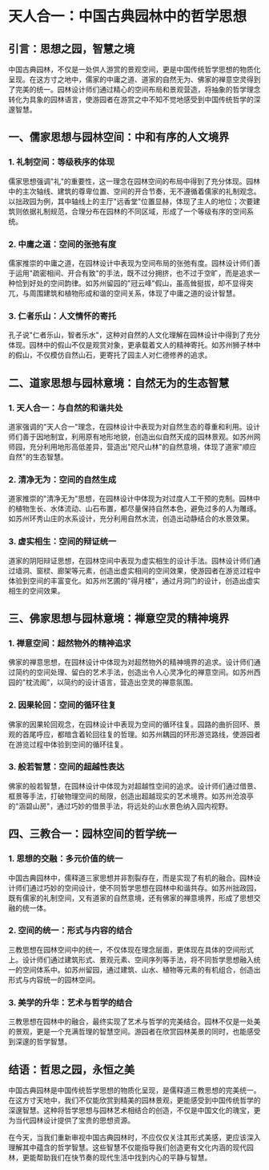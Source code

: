 # 天人合一：中国古典园林中的哲学思想

## 引言：思想之园，智慧之境

中国古典园林，不仅是一处供人游赏的景观空间，更是中国传统哲学思想的物质化呈现。在这方寸之地中，儒家的中庸之道、道家的自然无为、佛家的禅意空灵得到了完美的统一。园林设计师们通过精心的空间布局和景观营造，将抽象的哲学理念转化为具象的园林语言，使游园者在游赏之中不知不觉地感受到中国传统哲学的深邃智慧。

## 一、儒家思想与园林空间：中和有序的人文境界

### 1. 礼制空间：等级秩序的体现

儒家思想强调"礼"的重要性，这一理念在园林空间的布局中得到了充分体现。园林中的主次轴线、建筑的尊卑位置、空间的开合节奏，无不遵循着儒家的礼制观念。以拙政园为例，其中轴线上的主厅"远香堂"位置显赫，体现了主人的地位；次要建筑则依据礼制规范，合理分布在园林的不同区域，形成了一个等级有序的空间系统。

### 2. 中庸之道：空间的张弛有度

儒家推崇的中庸之道，在园林设计中表现为空间布局的张弛有度。园林设计师们善于运用"疏密相间、开合有致"的手法，既不过分拥挤，也不过于空旷，而是追求一种恰到好处的空间韵律。如苏州留园的"冠云峰"假山，虽高耸挺拔，却不显得突兀，与周围建筑和植物形成和谐的空间关系，体现了中庸之道的设计智慧。

### 3. 仁者乐山：人文情怀的寄托

孔子说"仁者乐山，智者乐水"，这种对自然的人文化理解在园林设计中得到了充分体现。园林中的假山不仅是观赏对象，更承载着文人的精神寄托。如苏州狮子林中的假山，不仅模仿自然山石，更寄托了园主人对仁德修养的追求。

## 二、道家思想与园林意境：自然无为的生态智慧

### 1. 天人合一：与自然的和谐共处

道家强调的"天人合一"理念，在园林设计中表现为对自然生态的尊重和利用。设计师们善于因地制宜，利用原有地形地貌，创造出似自然天成的园林景观。如苏州网师园，充分利用地形高低差异，营造出"咫尺山林"的自然意境，体现了道家"顺应自然"的生态智慧。

### 2. 清净无为：空间的自然生成

道家推崇的"清净无为"思想，在园林设计中体现为对过度人工干预的克制。园林中的植物生长、水体流动、山石布置，都尽量保持自然本色，避免过多的人为雕琢。如苏州环秀山庄的水系设计，充分利用自然水流，创造出动静结合的水景效果。

### 3. 虚实相生：空间的辩证统一

道家的阴阳辩证思想，在园林空间中表现为虚实相生的设计手法。园林设计师们通过墙洞、窗棂、廊架等元素，创造出虚实相间的空间效果，使游园者在游览过程中体验到空间的丰富变化。如苏州艺圃的"得月楼"，通过月洞门的设计，创造出虚实相生的空间效果。

## 三、佛家思想与园林意境：禅意空灵的精神境界

### 1. 禅意空间：超然物外的精神追求

佛家的禅意思想，在园林设计中体现为对超然物外的精神境界的追求。设计师们通过简约的空间处理、留白的艺术手法，创造出令人心灵净化的禅意空间。如苏州西园的"枕流阁"，以简约的设计语言，营造出空灵的禅意氛围。

### 2. 因果轮回：空间的循环往复

佛家的因果轮回观念，在园林设计中表现为空间的循环往复。园路的曲折回环、景观的首尾呼应，都暗含着轮回往复的哲理。如苏州耦园的环形游览路线，使游园者在游览过程中体验到空间的循环往复。

### 3. 般若智慧：空间的超越性表达

佛家的般若智慧，在园林设计中体现为对超越性空间的追求。设计师们通过借景、框景等手法，打破物理空间的局限，创造出超越现实的艺术境界。如苏州沧浪亭的"涵碧山房"，通过巧妙的借景手法，将远处的山水景色纳入园内视野。

## 四、三教合一：园林空间的哲学统一

### 1. 思想的交融：多元价值的统一

中国古典园林中，儒释道三家思想并非割裂存在，而是实现了有机的融合。园林设计师们通过巧妙的空间设计，使不同哲学思想在园林中和谐共存。如苏州拙政园，既有儒家的礼制空间，又有道家的自然意境，还有佛家的禅意境界，形成了思想交融的统一体。

### 2. 空间的统一：形式与内容的结合

三教思想在园林空间中的统一，不仅体现在理念层面，更体现在具体的空间形式上。设计师们通过建筑形式、景观元素、空间序列等手法，将不同哲学思想融入统一的空间体系中。如苏州留园，通过建筑、山水、植物等元素的有机组合，创造出形式与内容统一的园林空间。

### 3. 美学的升华：艺术与哲学的结合

三教思想在园林中的融合，最终实现了艺术与哲学的完美结合。园林不仅是一处美的景观，更是一个充满哲理的智慧空间。游园者在欣赏园林美景的同时，也能感受到深邃的哲学智慧。

## 结语：哲思之园，永恒之美

中国古典园林是中国传统哲学思想的物质化呈现，是儒释道三教思想的完美统一。在这方寸天地中，我们不仅能欣赏到精美的园林景观，更能感受到中国传统哲学的深邃智慧。这种将哲学思想与园林艺术相结合的创造，不仅是中国文化的瑰宝，更为当代园林设计提供了宝贵的思想资源。

在今天，当我们重新审视中国古典园林时，不应仅仅关注其形式美感，更应该深入理解其中蕴含的哲学智慧。这些智慧不仅能指导我们创造更有文化内涵的现代园林，更能帮助我们在快节奏的现代生活中找到内心的平静与智慧。